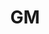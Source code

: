 ---
layout: prefab
title: GM
data_file: GM
parent: Prefabs
nav_exclude: true
search_exclude: false
---